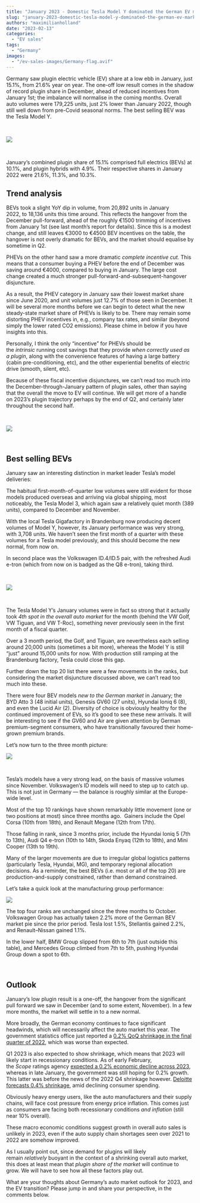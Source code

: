 ```yaml
---
title: "January 2023 - Domestic Tesla Model Y dominated the German EV market"
slug: "january-2023-domestic-tesla-model-y-dominated-the-german-ev-market"
authors: "maximilianholland"
date: "2023-02-13"
categories:
  - "EV sales"
tags:
  - "Germany"
images:
  - "/ev-sales-images/Germany-flag.avif"
---
```


Germany saw plugin electric vehicle (EV) share at a low ebb in January, just 15.1%, from 21.6% year on year. The one-off low result comes in the shadow of record plugin share in December, ahead of reduced incentives from January 1st; the imbalance will normalise in the coming months. Overall auto volumes were 179,225 units, just 2% lower than January 2022, though still well down from pre-Covid seasonal norms. The best selling BEV was the Tesla Model Y.

 

![](ev-sales-images/2023-01-Germany-Passenger-Auto-Registrations.avif)

 

January’s combined plugin share of 15.1% comprised full electrics (BEVs) at 10.1%, and plugin hybrids with 4.9%. Their respective shares in January 2022 were 21.6%, 11.3%, and 10.3%.

## Trend analysis

BEVs took a slight YoY dip in volume, from 20,892 units in January 2022, to 18,136 units this time around. This reflects the hangover from the December pull-forward, ahead of the roughly €1500 trimming of incentives from January 1st (see last month’s report for details). Since this is a modest change, and still leaves €3000 to €4500 BEV incentives on the table, the hangover is not overly dramatic for BEVs, and the market should equalise by sometime in Q2.

PHEVs on the other hand saw a more dramatic _complete incentive cut._ This means that a consumer buying a PHEV before the end of December was saving around €4000, compared to buying in January. The large cost change created a much stronger pull-forward-and-subsequent-hangover disjuncture.

As a result, the PHEV category in January saw their lowest market share since June 2020, and unit volumes just 12.7% of those seen in December. It will be several more months before we can begin to detect what the new steady-state market share of PHEVs is likely to be. There may remain some distorting PHEV incentives in, e.g., company tax rates, and similar (beyond simply the lower rated CO2 emissions). Please chime in below if you have insights into this.

Personally, I think the only “incentive” for PHEVs should be the _intrinsic_ running cost savings that they provide _when correctly used as a plugin_, along with the convenience features of having a large battery (cabin pre-conditioning, etc), and the other experiential benefits of electric drive (smooth, silent, etc).

Because of these fiscal incentive disjunctures, we can’t read too much into the December-through-January pattern of plugin sales, other than saying that the overall the move to EV will continue. We will get more of a handle on 2023’s plugin trajectory perhaps by the end of Q2, and certainly later throughout the second half.

 

![](ev-sales-images/2023-01-Germany-Monthly-Powertrain-Market-Share.avif)

 

## Best selling BEVs

January saw an interesting distinction in market leader Tesla’s model deliveries:

The habitual first-month-of-quarter low volumes were still evident for those models produced overseas and arriving via global shipping, most noticeably, the Tesla Model 3, which again saw a relatively quiet month (389 units), compared to December and November.

With the local Tesla Gigafactory in Brandenburg now producing decent volumes of Model Y, however, its January performance was very strong, with 3,708 units. We haven’t seen the first month of a quarter with these volumes for a Tesla model previously, and this should become the new normal, from now on.

In second place was the Volkswagen ID.4/ID.5 pair, with the refreshed Audi e-tron (which from now on is badged as the Q8 e-tron), taking third.

 

![](ev-sales-images/2023-01-Germany-BEVs.avif)

 

The Tesla Model Y’s January volumes were in fact so strong that it actually took _4th spot in the overall auto market_ for the month (behind the VW Golf, VW Tiguan, and VW T-Roc), something never previously seen in the first month of a fiscal quarter.

Over a 3 month period, the Golf, and Tiguan, are nevertheless each selling around 20,000 units (sometimes a bit more), whereas the Model Y is still “just” around 15,000 units for now. With production still ramping at the Brandenburg factory, Tesla could close this gap.

Further down the top 20 list there were a few movements in the ranks, but considering the market disjuncture discussed above, we can’t read too much into these.

There were four BEV models _new to the German market_ in January; the BYD Atto 3 (48 initial units), Genesis GV60 (27 units), Hyundai Ioniq 6 (8), and even the Lucid Air (2). Diversity of choice is obviously healthy for the continued improvement of EVs, so it’s good to see these new arrivals. It will be interesting to see if the GV60 and Air are given attention by German premium-segment consumers, who have transitionally favoured their home-grown premium brands.

Let’s now turn to the three month picture:

![](ev-sales-images/2023-01-Germany-BEVs-Trailing-Qtr.avif)

 

Tesla’s models have a very strong lead, on the basis of massive volumes since November. Volkswagen’s ID models will need to step up to catch up. This is not just in Germany — the balance is roughly similar at the Europe-wide level.

Most of the top 10 rankings have shown remarkably little movement (one or two positions at most) since three months ago.  Gainers include the Opel Corsa (10th from 18th), and Renault Megane (12th from 17th).

Those falling in rank, since 3 months prior, include the Hyundai Ioniq 5 (7th to 13th), Audi Q4 e-tron (10th to 14th, Skoda Enyaq (12th to 18th), and Mini Cooper (13th to 19th).

Many of the larger movements are due to irregular global logistics patterns (particularly Tesla, Hyundai, MG), and temporary regional allocation decisions. As a reminder, the best BEVs (i.e. most or all of the top 20) are production-and-supply constrained, rather than demand constrained.

Let’s take a quick look at the manufacturing group performance:

![](ev-sales-images/2023-01-Germany-BEV-Groups-Trailing-Qtr.avif)

The top four ranks are unchanged since the three months to October. Volkswagen Group has actually taken 2.2% more of the German BEV market pie since the prior period. Tesla lost 1.5%, Stellantis gained 2.2%, and Renault–Nissan gained 1.1%.

In the lower half, BMW Group slipped from 6th to 7th (just outside this table), and Mercedes Group climbed from 7th to 5th, pushing Hyundai Group down a spot to 6th.

 

## Outlook

January’s low plugin result is a one-off, the hangover from the significant pull forward we saw in December (and to some extent, November). In a few more months, the market will settle in to a new normal.

More broadly, the German economy continues to face significant headwinds, which will necessarily affect the auto market this year. The government statistics office just reported a [0.2% QoQ shrinkage in the final quarter of 2022](https://www.reuters.com/world/europe/german-economy-unexpectedly-shrinks-q4-2023-01-30/), which was worse than expected.

Q1 2023 is also expected to show shrinkage, which means that 2023 will likely start in recessionary conditions. As of early February, the _Scope_ ratings agency [expected a 0.2% economic decline across 2023](https://www.reuters.com/markets/europe/germany-drag-european-growth-this-decade-scope-ratings-agency-2023-02-06/), whereas in late January, the government was still hoping for 0.2% growth. This latter was before the news of the 2022 Q4 shrinkage however. [Deloitte forecasts 0.4% shrinkage](https://www2.deloitte.com/us/en/insights/economy/spotlight/global-economic-outlook-2023.html), amid declining consumer spending.

Obviously heavy energy users, like the auto manufacturers and their supply chains, will face cost pressure from energy price inflation. This comes just as consumers are facing both recessionary conditions _and inflation_ (still near 10% overall).

These macro economic conditions suggest growth in overall auto sales is unlikely in 2023, even if the auto supply chain shortages seen over 2021 to 2022 are somehow improved.

As I usually point out, since demand for plugins will likely remain _relatively_ buoyant in the context of a shrinking overall auto market, this does at least mean that _plugin share of the market_ will continue to grow. We will have to see how all these factors play out.

What are your thoughts about Germany’s auto market outlook for 2023, and the EV transition? Please jump in and share your perspective, in the comments below.
